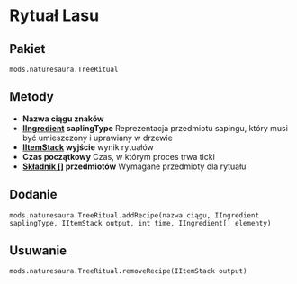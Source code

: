 # Rytuał Lasu

## Pakiet
```zenscript
mods.naturesaura.TreeRitual
```

## Metody
- **Nazwa ciągu znaków**
- **[IIngredient](/Vanilla/Variable_Types/IIngredient) saplingType** Reprezentacja przedmiotu sapingu, który musi być umieszczony i uprawiany w drzewie
- **[IItemStack](/Vanilla/Items/IItemStack) wyjście** wynik rytuałów
- **Czas początkowy** Czas, w którym proces trwa ticki
- **[Składnik []](/Vanilla/Variable_Types/IIngredient) przedmiotów** Wymagane przedmioty dla rytuału

## Dodanie

```zenscript
mods.naturesaura.TreeRitual.addRecipe(nazwa ciągu, IIngredient saplingType, IItemStack output, int time, IIngredient[] elementy)
```

## Usuwanie

```zenscript
mods.naturesaura.TreeRitual.removeRecipe(IItemStack output)
```